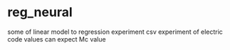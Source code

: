 # reg_neural

some of linear model to regression experiment csv
experiment of electric code values can expect Mc value
